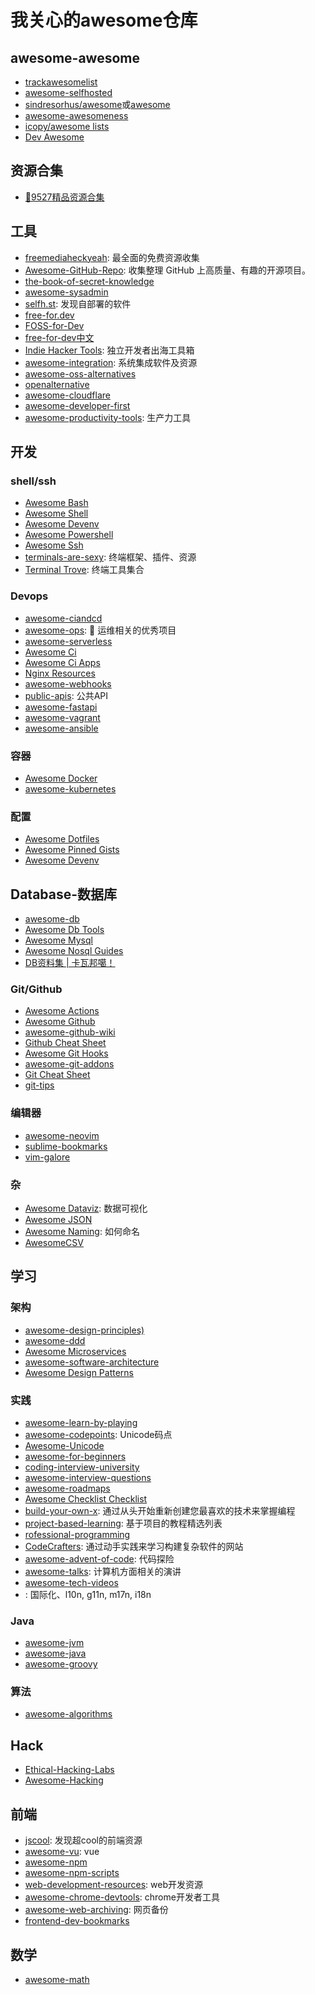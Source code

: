 # 我关心的awesome仓库

## awesome-awesome
- [trackawesomelist](https://www.trackawesomelist.com/)
- [awesome-selfhosted](https://awesome-selfhosted.net/)
- [sindresorhus/awesome](https://project-awesome.org/)或[awesome](https://github.com/sindresorhus/awesome)
- [awesome-awesomeness](https://github.com/bayandin/awesome-awesomeness)
- [icopy/awesome lists](https://asmen.icopy.site/)
- [Dev Awesome](https://wener.me/notes/dev/awesome)

## 资源合集
- [🌈9527精品资源合集](https://www.yuque.com/eureka9527/0007)

## 工具
- [freemediaheckyeah](https://fmhy.net/): 最全面的免费资源收集
- [Awesome-GitHub-Repo](https://github.com/Wechat-ggGitHub/Awesome-GitHub-Repo): 收集整理 GitHub 上高质量、有趣的开源项目。
- [the-book-of-secret-knowledge](https://github.com/trimstray/the-book-of-secret-knowledge)
- [awesome-sysadmin](https://github.com/awesome-foss/awesome-sysadmin)
- [selfh.st](https://selfh.st/apps/): 发现自部署的软件
- [free-for.dev](https://free-for.dev/#/)
- [FOSS-for-Dev](https://github.com/tvvocold/FOSS-for-Dev)
- [free-for-dev中文](https://github.com/tvvocold/free-for-dev-zh)
- [Indie Hacker Tools](https://indiehackertools.net/): 独立开发者出海工具箱
- [awesome-integration](https://github.com/stn1slv/awesome-integration): 系统集成软件及资源
- [awesome-oss-alternatives](https://github.com/RunaCapital/awesome-oss-alternatives)
- [openalternative](https://openalternative.co/)
- [awesome-cloudflare](https://github.com/irazasyed/awesome-cloudflare)
- [awesome-developer-first](https://github.com/agamm/awesome-developer-first)
- [awesome-productivity-tools](https://github.com/ProductivityDirectory/awesome-productivity-tools): 生产力工具

## 开发
### shell/ssh
- [Awesome Bash](https://github.com/awesome-lists/awesome-bash)
- [Awesome Shell](https://github.com/alebcay/awesome-shell)
- [Awesome Devenv](https://github.com/jondot/awesome-devenv)
- [Awesome Powershell](https://github.com/janikvonrotz/awesome-powershell)
- [Awesome Ssh](https://github.com/moul/awesome-ssh)
- [terminals-are-sexy](https://github.com/k4m4/terminals-are-sexy): 终端框架、插件、资源
- [Terminal Trove](https://terminaltrove.com/): 终端工具集合
### Devops
- [awesome-ciandcd](https://github.com/cicdops/awesome-ciandcd)
- [awesome-ops](https://github.com/eryajf/awesome-ops): 🧰 运维相关的优秀项目
- [awesome-serverless](https://github.com/anaibol/awesome-serverless)
- [Awesome Ci](https://github.com/ligurio/awesome-ci)
- [Awesome Ci Apps](https://github.com/agarrharr/awesome-cli-apps)
- [Nginx Resources](https://github.com/fcambus/nginx-resources)
- [awesome-webhooks](https://github.com/realadeel/awesome-webhooks)
- [public-apis](https://github.com/public-apis/public-apis): 公共API
- [awesome-fastapi](https://github.com/mjhea0/awesome-fastapi)
- [awesome-vagrant](https://github.com/iJackUA/awesome-vagrant)
- [awesome-ansible](https://github.com/ansible-community/awesome-ansible)
### 容器
- [Awesome Docker](https://github.com/veggiemonk/awesome-docker)
- [awesome-kubernetes](https://github.com/ramitsurana/awesome-kubernetes)
### 配置
- [Awesome Dotfiles](https://github.com/webpro/awesome-dotfiles)
- [Awesome Pinned Gists](https://github.com/matchai/awesome-pinned-gists)
- [Awesome Devenv](https://github.com/jondot/awesome-devenv)
## Database-数据库
- [awesome-db](https://github.com/numetriclabz/awesome-db)
- [Awesome Db Tools](https://github.com/mgramin/awesome-db-tools/)
- [Awesome Mysql](https://github.com/shlomi-noach/awesome-mysql/)
- [Awesome Nosql Guides](https://github.com/erictleung/awesome-nosql-guides/)
- [DB资料集 | 卡瓦邦噶！](https://www.kawabangga.com/db)
### Git/Github
- [Awesome Actions](https://github.com/sdras/awesome-actions)
- [Awesome Github](https://github.com/phillipadsmith/awesome-github)
- [awesome-github-wiki](https://github.com/MyHoneyBadger/awesome-github-wiki)
- [Github Cheat Sheet](https://github.com/tiimgreen/github-cheat-sheet)
- [Awesome Git Hooks](https://github.com/CompSciLauren/awesome-git-hooks)
- [awesome-git-addons](https://github.com/stevemao/awesome-git-addons)
- [Git Cheat Sheet](https://github.com/arslanbilal/git-cheat-sheet)
- [git-tips](https://github.com/git-tips/tips)
### 编辑器
- [awesome-neovim](https://github.com/rockerBOO/awesome-neovim)
- [sublime-bookmarks](https://github.com/dreikanter/sublime-bookmarks)
- [vim-galore](https://github.com/mhinz/vim-galore)
### 杂
- [Awesome Dataviz](https://github.com/javierluraschi/awesome-dataviz): 数据可视化
- [Awesome JSON](https://github.com/burningtree/awesome-json)
- [Awesome Naming](https://github.com/gruhn/awesome-naming): 如何命名
- [AwesomeCSV](https://github.com/secretGeek/AwesomeCSV)
## 学习
### 架构
- [awesome-design-principles)](https://github.com/robinstickel/awesome-design-principles)
- [awesome-ddd](https://github.com/heynickc/awesome-ddd)
- [Awesome Microservices](https://github.com/mfornos/awesome-microservices)
- [awesome-software-architecture](https://github.com/simskij/awesome-software-architecture)
- [Awesome Design Patterns](https://github.com/DovAmir/awesome-design-patterns)
### 实践
- [awesome-learn-by-playing](https://github.com/lmammino/awesome-learn-by-playing)
- [awesome-codepoints](https://github.com/Codepoints/awesome-codepoints): Unicode码点
- [Awesome-Unicode](https://github.com/jagracey/Awesome-Unicode)
- [awesome-for-beginners](https://github.com/MunGell/awesome-for-beginners)
- [coding-interview-university](https://github.com/jwasham/coding-interview-university)
- [awesome-interview-questions](https://github.com/DopplerHQ/awesome-interview-questions)
- [awesome-roadmaps](https://github.com/liuchong/awesome-roadmaps)
- [Awesome Checklist Checklist](https://github.com/huyingjie/Checklist-Checklist)
- [build-your-own-x](https://github.com/codecrafters-io/build-your-own-x): 通过从头开始重新创建您最喜欢的技术来掌握编程
- [project-based-learning](https://github.com/practical-tutorials/project-based-learning): 基于项目的教程精选列表
- [rofessional-programming](https://github.com/charlax/professional-programming)
- [CodeCrafters](https://app.codecrafters.io/catalog): 通过动手实践来学习构建复杂软件的网站
- [awesome-advent-of-code](https://github.com/Bogdanp/awesome-advent-of-code): 代码探险
- [awesome-talks](https://github.com/JanVanRyswyck/awesome-talks): 计算机方面相关的演讲
- [awesome-tech-videos](https://github.com/lucasviola/awesome-tech-videos)
- [](https://github.com/mbiesiad/awesome-translations): 国际化、l10n, g11n, m17n, i18n
### Java
- [awesome-jvm](https://github.com/deephacks/awesome-jvm)
- [awesome-java](https://github.com/akullpp/awesome-java)
- [awesome-groovy](https://github.com/kdabir/awesome-groovy)
### 算法
- [awesome-algorithms](https://github.com/tayllan/awesome-algorithms)

## Hack
- [Ethical-Hacking-Labs](https://github.com/Samsar4/Ethical-Hacking-Labs)
- [Awesome-Hacking](https://github.com/Hack-with-Github/Awesome-Hacking)

## 前端
- [jscool](https://jscool.cn/): 发现超cool的前端资源
- [awesome-vu](https://github.com/vuejs/awesome-vue): vue
- [awesome-npm](https://github.com/sindresorhus/awesome-npm)
- [awesome-npm-scripts](https://github.com/RyanZim/awesome-npm-scripts)
- [web-development-resources](https://github.com/markodenic/web-development-resources): web开发资源
- [awesome-chrome-devtools](https://github.com/ChromeDevTools/awesome-chrome-devtools): chrome开发者工具
- [awesome-web-archiving](https://github.com/iipc/awesome-web-archiving): 网页备份
- [frontend-dev-bookmarks](https://github.com/dypsilon/frontend-dev-bookmarks)

## 数学
- [awesome-math](https://github.com/rossant/awesome-math)
